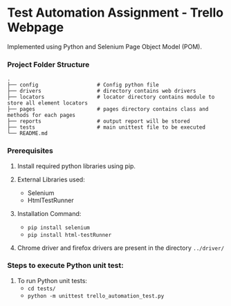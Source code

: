 # Test Automation Assignment - Trello Webpage


Implemented using Python and Selenium Page Object Model (POM).

### Project Folder Structure

    .
    ├── config                   # Config python file
    ├── drivers                  # directory contains web drivers
    ├── locators                 # locator directory contains module to store all element locators
    ├── pages                    # pages directory contains class and methods for each pages
    ├── reports                  # output report will be stored
    ├── tests                    # main unittest file to be executed
    └── README.md

### Prerequisites

1. Install required python libraries using pip.
2. External Libraries used:
     - Selenium
     - HtmlTestRunner 
3. Installation Command: 
      - `pip install selenium`
      - `pip install html-testRunner`
   
3. Chrome driver and firefox drivers are present in the directory `../driver/`
   
### Steps to execute Python unit test:

1. To run Python unit tests:
   - `cd tests/`
   - `python -m unittest trello_automation_test.py`